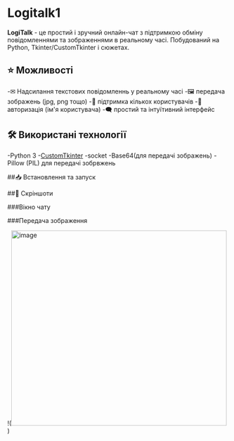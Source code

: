 # Logitalk1

**LogiTalk** - це простий і зручний онлайн-чат з підтримкою обміну повідомленнями та зображеннями в реальному часі.
Побудований на Python, Tkinter/CustomTkinter і сюжетах.

## ⭐ Можливості
  -✉ Надсилання текстових повідомленнь у реальному часі
  -🖼 передача зображень (jpg, png тощо)
  -💑 підтримка кількох користувачів
  -🔐 авторизація (ім'я користувача)
  -🗨 простий та інтуїтивний інтерфейс

## 🛠 Використані технології
-Python 3
-[CustomTkinter]()
-socket
-Base64(для передачі зображень)
-Pillow (PIL) для передачі зобрвжень

##📥 Встановлення та запуск

##📸 Скріншоти

###Вікно чату

###Передача зображення

!(<img width="490" height="444" alt="image" src="https://github.com/user-attachments/assets/0be0c8d1-45d6-4915-8c5d-77e46440dc44" />)
